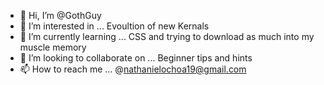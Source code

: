 - 👋 Hi, I’m @GothGuy
- 👀 I’m interested in ... Evoultion of new Kernals 
- 🌱 I’m currently learning ... CSS and trying to download as much into my muscle memory
- 💞️ I’m looking to collaborate on ... Beginner tips and hints
- 📫 How to reach me ... @nathanielochoa19@gmail.com

<!---
GothGuy/GothGuy is a ✨ special ✨ repository because its `README.md` (this file) appears on your GitHub profile.
You can click the Preview link to take a look at your changes.
--->


 
